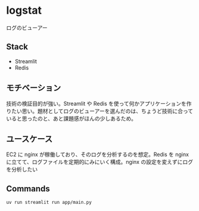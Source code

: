 # logstat

ログのビューアー

## Stack
- Streamlit
- Redis

## モチベーション

技術の検証目的が強い。Streamlit や Redis を使って何かアプリケーションを作りたい思い。題材としてログのビューアーを選んだのは、ちょうど技術に合っていると思ったのと、あと課題感がほんの少しあるため。

## ユースケース

EC2 に nginx が稼働しており、そのログを分析するのを想定。Redis を nginx に立てて、ログファイルを定期的にみにいく構成。nginx の設定を変えずにログを分析したい

## Commands
```bash
uv run streamlit run app/main.py
```
